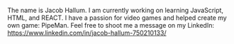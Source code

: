 The name is Jacob Hallum. 
I am currently working on learning JavaScript, HTML, and REACT.
I have a passion for video games and helped create my own game: PipeMan.
Feel free to shoot me a message on my LinkedIn: https://www.linkedin.com/in/jacob-hallum-750210133/
